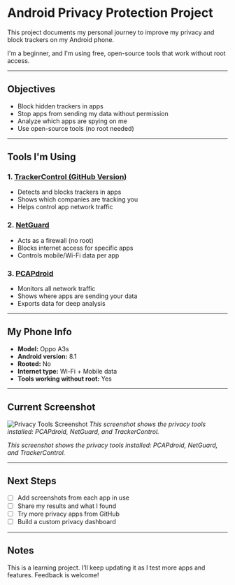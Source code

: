 # Android Privacy Protection Project

This project documents my personal journey to improve my privacy and block trackers on my Android phone.

I'm a beginner, and I'm using free, open-source tools that work without root access.

---

## Objectives

- Block hidden trackers in apps
- Stop apps from sending my data without permission
- Analyze which apps are spying on me
- Use open-source tools (no root needed)

---

## Tools I'm Using

### 1. [TrackerControl (GitHub Version)](https://github.com/OxfordHCC/tracker-control-android)

- Detects and blocks trackers in apps
- Shows which companies are tracking you
- Helps control app network traffic

### 2. [NetGuard](https://play.google.com/store/apps/details?id=eu.faircode.netguard)

- Acts as a firewall (no root)
- Blocks internet access for specific apps
- Controls mobile/Wi-Fi data per app

### 3. [PCAPdroid](https://play.google.com/store/apps/details?id=tech.inaudible.pcapdroid)

- Monitors all network traffic
- Shows where apps are sending your data
- Exports data for deep analysis

---

## My Phone Info

- **Model:** Oppo A3s  
- **Android version:** 8.1  
- **Rooted:** No  
- **Internet type:** Wi-Fi + Mobile data  
- **Tools working without root:** Yes

---

## Current Screenshot
![Privacy Tools Screenshot](/Screenshot_2025-05-08-14-23-49-89.png)
*This screenshot shows the privacy tools installed: PCAPdroid, NetGuard, and TrackerControl.*

*This screenshot shows the privacy tools installed: PCAPdroid, NetGuard, and TrackerControl.*

---

## Next Steps

- [ ] Add screenshots from each app in use
- [ ] Share my results and what I found
- [ ] Try more privacy apps from GitHub
- [ ] Build a custom privacy dashboard

---

## Notes

This is a learning project. I’ll keep updating it as I test more apps and features. Feedback is welcome!

